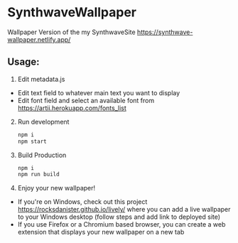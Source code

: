 # SynthwaveWallpaper
Wallpaper Version of the my SynthwaveSite https://synthwave-wallpaper.netlify.app/

## Usage:
1. Edit metadata.js
  * Edit text field to whatever main text you want to display
  * Edit font field and select an available font from https://artii.herokuapp.com/fonts_list

2. Run development
   ```bash
   npm i
   npm start
   ```

3. Build Production
   ```bash
   npm i 
   npm run build
   ```

4. Enjoy your new wallpaper!
  * If you're on Windows, check out this project https://rocksdanister.github.io/lively/ where you can add a live wallpaper to your Windows desktop (follow steps and add link to deployed site)
  * If you use Firefox or a Chromium based browser, you can create a web extension that displays your new wallpaper on a new tab